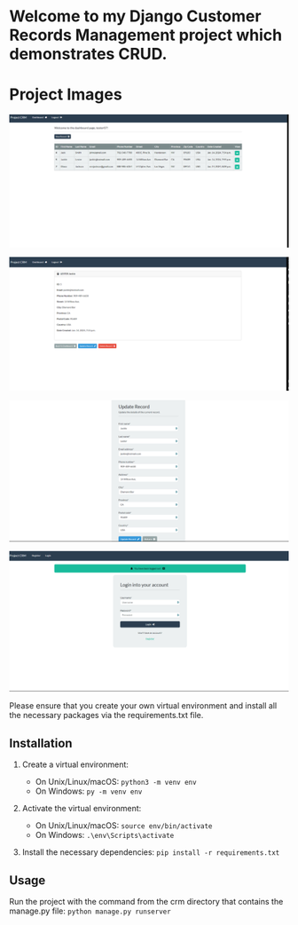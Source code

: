 # Welcome to my Django Customer Records Management project which demonstrates CRUD.

# Project Images

![Project screenshot](project-images/crm1.png)

![Project screenshot](project-images/crm2.png)

![Project screenshot](project-images/crm3.png)

![Project screenshot](project-images/crm4.png)

Please ensure that you create your own virtual environment and install all the necessary packages via the requirements.txt file.

## Installation

1. Create a virtual environment:
   - On Unix/Linux/macOS: `python3 -m venv env`
   - On Windows: `py -m venv env`

2. Activate the virtual environment:
   - On Unix/Linux/macOS: `source env/bin/activate`
   - On Windows: `.\env\Scripts\activate`

3. Install the necessary dependencies: `pip install -r requirements.txt`

## Usage

Run the project with the command from the crm directory that contains the manage.py file: `python manage.py runserver`

